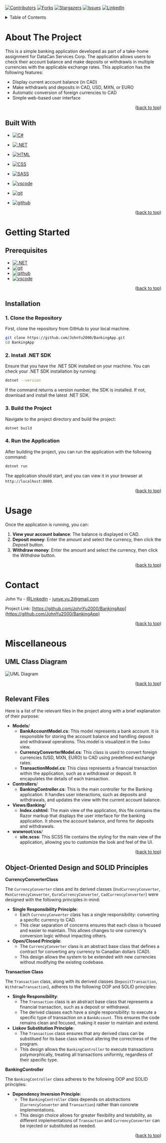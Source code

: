 <a id="readme-top"></a>

[![Contributors][contributors-shield]][contributors-url]
[![Forks][forks-shield]][forks-url]
[![Stargazers][stars-shield]][stars-url]
[![Issues][issues-shield]][issues-url]
[![LinkedIn][linkedin-shield]][linkedin-url]

<!-- TABLE OF CONTENTS -->
<details>
    <summary>Table of Contents</summary>
    <ol>
        <li>
            <a href="#about-the-project">About The Project</a>
            <ul>
                <li><a href="#built-with">Built With</a></li>
            </ul>
        </li>
        <li>
            <a href="#getting-started">Getting Started</a>
            <ul>
                <li><a href="#prerequisites">Prerequisites</a></li>
                <li><a href="#installation">Installation</a></li>
            </ul>
        </li>
        <li><a href="#usage">Usage</a></li>
        <li><a href="#contact">Contact</a></li>
        <li>
            <a href="#miscellaneous">Miscellaneous</a>
            <ul>
                <li><a href="#uml-class-diagram">UML Class Diagram</a></li>
                <li><a href="#relevant-files">Relevant Files</a></li>
                <li><a href="#object-oriented-design-and-solid-principles">Object Oriented Design and SOLID Principles</a></li>
            </ul>
        </li>
    </ol>
</details>

<!-- About The Project -->
# About The Project
This is a simple banking application developed as part of a take-home assignment for DataCan Services Corp. The application allows users to check their account balance and make deposits or withdrawls in multiple currencies with the applicable exchange rates. This application has the following features:
- Display current account balance (in CAD)
- Make withdrawls and deposits in CAD, USD, MXN, or EURO
- Automatic conversion of foreign currencies to CAD
- Simple web-based user interface

<p align="right">(<a href="#readme-top">back to top</a>)</p>

## Built With

* [![C#][c#-badge]][c#-url]

* [![.NET][.net-badge]][.net-url]

* [![HTML][html-badge]][html-url]

* [![CSS][css-badge]][css-url]

* [![SASS][sass-badge]][sass-url]

* [![vscode][vscode-badge]][vscode-url]

* [![git][git-badge]][git-url]

* [![github][github-badge]][github-url]

<p align="right">(<a href="#readme-top">back to top</a>)</p>

<!-- Getting Started -->
# Getting Started

## Prerequisites
* [![.NET][.net-badge]][.net-url]
* [![git][git-badge]][git-url]
* [![github][github-badge]][github-url]
* [![vscode][vscode-badge]][vscode-url]

<p align="right">(<a href="#readme-top">back to top</a>)</p>

## Installation

### 1. Clone the Repository

First, clone the repository from GitHub to your local machine.

```bash
git clone https://github.com/JohnYu2000/BankingApp.git
cd BankingApp
```

### 2. Install .NET SDK

Ensure that you have the .NET SDK installed on your machine. You can check your .NET SDK installation by running:

```bash
dotnet --version
```

If the command returns a version number, the SDK is installed. If not, download and install the latest .NET SDK.

### 3. Build the Project

Navigate to the project directory and build the project:

```bash
dotnet build
```

### 4. Run the Application

After building the project, you can run the application with the following command:
```bash
dotnet run
```

The application should start, and you can view it in your browser at `http://localhost:8000`.

<p align="right">(<a href="#readme-top">back to top</a>)</p>

<!-- Usage -->
# Usage

Once the application is running, you can:

1. **View your account balance**: The balance is displayed in CAD.
2. **Deposit money**: Enter the amount and select the currency, then click the _Deposit_ button.
3. **Withdraw money**: Enter the amount and select the currency, then click the _Withdraw_ button.

<p align="right">(<a href="#readme-top">back to top</a>)</p>

<!-- Contact -->
# Contact

John Yu - [@LinkedIn](https://www.linkedin.com/in/john-yu-79a345187/) - junye.yu.2@gmail.com

Project Link: [https://github.com/JohnYu2000/BankingApp](https://github.com/JohnYu2000/BankingApp)

<p align="right">(<a href="#readme-top">back to top</a>)</p>

<!-- Miscellaneous -->
# Miscellaneous

## UML Class Diagram
![UML Diagram](./assets/uml.png)

<p align="right">(<a href="#readme-top">back to top</a>)</p>

## Relevant Files

Here is a list of the relevant files in the project along with a brief explanation of their purpose:

- **Models**/
    - **BankAccountModel.cs**: This model represents a bank account. It is responsible for storing the account balance and handling deposit and withdrawal operations. This model is visualized in the `Index` view.
    - **CurrencyConverterModel.cs**: This class is used to convert foreign currencies (USD, MXN, EURO) to CAD using predefined exchange rates.
    - **TransactionModel.cs**: This class represents a financial transaction within the application, such as a withdrawal or deposit. It encapulates the details of each transaction.
- **Controllers**/
    - **BankingController.cs**: This is the main controller for the Banking application. It handles user interactions, such as deposits and withdrawals, and updates the view with the current account balance.
- **Views**/**Banking**/
    - **Index.cshtml**: The main view of the application, this file contains the Razor markup that displays the user interface for the banking application. It shows the account balance, and forms for deposits and withdrawals.
- **wwwroot**/**css**/
    - **site.scss**: This SCSS file contains the styling for the main view of the application, allowing you to customize the look and feel of the UI.

<p align="right">(<a href="#readme-top">back to top</a>)</p>

## Object-Oriented Design and SOLID Principles

**CurrencyConverterClass**

The `CurrencyConverter` class and its derived classes (`UsdCurrencyConverter`, `MxnCurrencyConverter`, `EuroCurrencyConverter`, `CadCurrencyConverter`) were designed with the following principles in mind:
- **Single Responsibility Principle**:
    - Each `CurrencyConverter` class has a single responsibility: converting a specific currency to CAD.
    - This clear separation of concerns ensures that each class is focused and easier to maintain. This allows changes to one currency's conversion logic without impacting others.
- **Open/Closed Principle**:
    - The `CurrencyConverter` class is an abstract base class that defines a contract for converting any currency to Canadian dollars (CAD).
    - This design allows the system to be extended with new currencies without modifying the existing codebase.

**Transaction Class**

The `Transaction` class, along with its derived classes (`DepositTransaction`, `WithdrawTransaction`), adheres to the following OOP and SOLID principles:
- **Single Responsibility**:
    - The `Transaction` class is an abstract base class that represents a financial transaction, such as a deposit or withdrawal.
    - The derived classes each have a single responsibility: to execute a specific type of transaction on a `BankAccount`. This ensures the code remains clean and focused, making it easier to maintain and extend.
- **Liskov Substitution Principle**:
    - The `Transaction` class ensures that any derived class can be substitued for its base class without altering the correctness of the program.
    - This design allows the `BankingController` to execute transactions polymorphically, treating all transactions uniformly, regardless of their specific type.

**BankingController**

The `BankingController` class adheres to the following OOP and SOLID principles:
- **Dependency Inversion Principle**:
    - The `BankingController` class depends on abstractions (`CurrencyConverter` and `Transaction`) rather than concrete implementations.
    - This design choice allows for greater flexibility and testability, as different implementations of `Transaction` and `CurrencyConverter` can be injected or substituted as needed.

<p align="right">(<a href="#readme-top">back to top</a>)</p>

<!-- MARKDOWN LINKS & IMAGES -->
[contributors-shield]: https://img.shields.io/github/contributors/JohnYu2000/BankingApp?style=for-the-badge&color=%2345CC11
[contributors-url]: https://github.com/JohnYu2000/BankingApp/graphs/contributors
[forks-shield]: https://img.shields.io/github/forks/JohnYu2000/BankingApp?style=for-the-badge&color=%23007EC5
[forks-url]: https://github.com/JohnYu2000/BankingApp/forks
[stars-shield]: https://img.shields.io/github/stars/JohnYu2000/BankingApp?style=for-the-badge&color=%23007EC5
[stars-url]: https://github.com/JohnYu2000/BankingApp/stargazers
[issues-shield]: https://img.shields.io/github/issues/JohnYu2000/BankingApp?style=for-the-badge&color=%23DFB316
[issues-url]: https://github.com/JohnYu2000/BankingApp/issues
[linkedin-shield]: https://img.shields.io/badge/LinkedIn-0077B5?style=for-the-badge&logo=linkedin&logoColor=white
[linkedin-url]: https://www.linkedin.com/in/john-yu-79a345187/
[c#-badge]: https://img.shields.io/badge/c%23-%23239120.svg?style=for-the-badge&logo=csharp&logoColor=white
[c#-url]: https://learn.microsoft.com/en-us/dotnet/csharp/
[.net-badge]: https://img.shields.io/badge/.NET-5C2D91?style=for-the-badge&logo=.net&logoColor=white
[.net-url]: https://dotnet.microsoft.com/en-us/download/dotnet/8.0
[html-badge]: https://img.shields.io/badge/html5-%23E34F26.svg?style=for-the-badge&logo=html5&logoColor=white
[html-url]: https://developer.mozilla.org/en-US/docs/Glossary/HTML5
[css-badge]: https://img.shields.io/badge/css3-%231572B6.svg?style=for-the-badge&logo=css3&logoColor=white
[css-url]: https://developer.mozilla.org/en-US/docs/Web/CSS
[sass-badge]: https://img.shields.io/badge/SASS-hotpink.svg?style=for-the-badge&logo=SASS&logoColor=white
[sass-url]: https://sass-lang.com/
[vscode-badge]: https://img.shields.io/badge/Visual%20Studio%20Code-0078d7.svg?style=for-the-badge&logo=visual-studio-code&logoColor=white
[vscode-url]: https://code.visualstudio.com/
[git-badge]: https://img.shields.io/badge/git-%23F05033.svg?style=for-the-badge&logo=git&logoColor=white
[git-url]: https://git-scm.com/
[github-badge]: https://img.shields.io/badge/github-%23121011.svg?style=for-the-badge&logo=github&logoColor=white
[github-url]: https://github.com/
